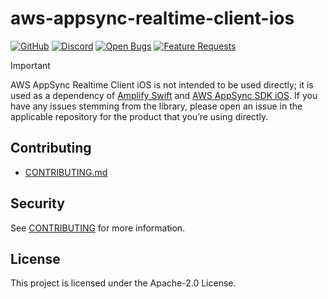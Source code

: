 # aws-appsync-realtime-client-ios

[![GitHub](https://img.shields.io/github/license/aws-amplify/aws-appsync-realtime-client-ios)](LICENSE)
[![Discord](https://img.shields.io/discord/308323056592486420?logo=discord)](https://discord.gg/jWVbPfC)
[![Open Bugs](https://img.shields.io/github/issues/aws-amplify/aws-appsync-realtime-client-ios/bug?color=d73a4a&label=bugs)](https://github.com/aws-amplify/aws-appsync-realtime-client-ios/issues?q=is%3Aissue+is%3Aopen+label%3Abug)
[![Feature Requests](https://img.shields.io/github/issues/aws-amplify/aws-appsync-realtime-client-ios/feature-request?color=ff9001&label=feature%20requests)](https://github.com/aws-amplify/aws-appsync-realtime-client-ios/issues?q=is%3Aissue+label%3Afeature-request+is%3Aopen)

> [!IMPORTANT]
> AWS AppSync Realtime Client iOS is not intended to be used directly; it is used as a dependency of [Amplify Swift](https://github.com/aws-amplify/amplify-swift) and [AWS AppSync SDK iOS](https://github.com/awslabs/aws-mobile-appsync-sdk-ios). If you have any issues stemming from the library, please open an issue in the applicable repository for the product that you’re using directly.

## Contributing

- [CONTRIBUTING.md](/CONTRIBUTING.md)

## Security

See [CONTRIBUTING](CONTRIBUTING.md#security-issue-notifications) for more information.

## License

This project is licensed under the Apache-2.0 License.
